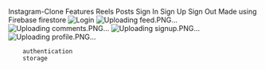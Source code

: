 Instagram-Clone
Features
    Reels
    Posts
    Sign In
    Sign Up
    Sign Out
Made using 
    Firebase
        firestore
![Login](https://github.com/rohan9521/InstagramReelsClone/assets/43091846/769df0f2-d1c5-4884-916e-86d2145bec57)
![Uploading feed.PNG…]()
![Uploading comments.PNG…]()
![Uploading signup.PNG…]()
![Uploading profile.PNG…]()

        authentication
        storage
